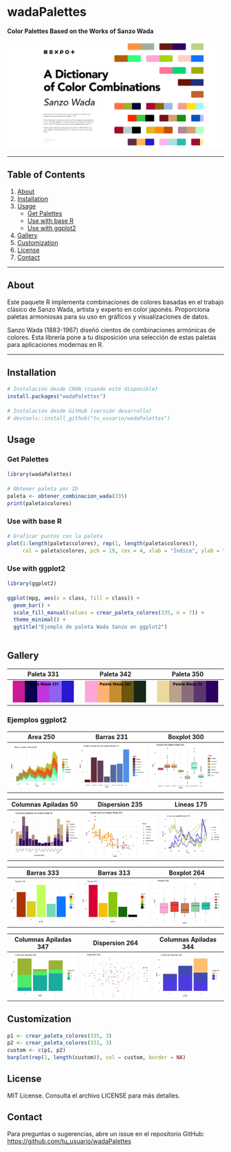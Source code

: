 # wadaPalettes

**Color Palettes Based on the Works of Sanzo Wada**

![Sanzo Wada](inst/extdata/portada.png)

---

## Table of Contents

1. [About](#about)  
2. [Installation](#installation)  
3. [Usage](#usage)  
   - [Get Palettes](#get-palettes)  
   - [Use with base R](#use-with-base-r)  
   - [Use with ggplot2](#use-with-ggplot2)  
4. [Gallery](#gallery)  
5. [Customization](#customization)  
6. [License](#license)  
7. [Contact](#contact)  

---

## About

Este paquete R implementa combinaciones de colores basadas en el trabajo clásico de Sanzo Wada, artista y experto en color japonés. Proporciona paletas armoniosas para su uso en gráficos y visualizaciones de datos.

Sanzo Wada (1883-1967) diseñó cientos de combinaciones armónicas de colores. Esta librería pone a tu disposición una selección de estas paletas para aplicaciones modernas en R.

---

## Installation

```r
# Instalación desde CRAN (cuando esté disponible)
install.packages("wadaPalettes")

# Instalación desde GitHub (versión desarrollo)
# devtools::install_github("tu_usuario/wadaPalettes")
```

## Usage

### Get Palettes

```r
library(wadaPalettes)

# Obtener paleta por ID
paleta <- obtener_combinacion_wada(335)
print(paleta$colores)
```

### Use with base R

```r
# Graficar puntos con la paleta
plot(1:length(paleta$colores), rep(1, length(paleta$colores)), 
     col = paleta$colores, pch = 19, cex = 4, xlab = "Índice", ylab = "", yaxt = "n")

```
### Use with ggplot2

```r
library(ggplot2)

ggplot(mpg, aes(x = class, fill = class)) +
  geom_bar() +
  scale_fill_manual(values = crear_paleta_colores(335, n = 7)) +
  theme_minimal() +
  ggtitle("Ejemplo de paleta Wada Sanzo en ggplot2")
  

```
## Gallery

| Paleta 331 | Paleta 342 | Paleta 350 |
|------------|------------|------------|
| ![331](inst/extdata/paleta_331.png) | ![342](inst/extdata/paleta_342.png) | ![50](inst/extdata/paleta_50.png) |

### Ejemplos ggplot2

| Area 250 | Barras 231 | Boxplot 300 |
|------------|------------|------------|
| ![250](inst/gallery/area_250.png) | ![231](inst/gallery/barras_231.png) | ![300](inst/gallery/boxplot_300.png) |


| Columnas Apiladas 50 | Dispersion 235 | Lineas 175 |
|------------|------------|------------|
| ![50](inst/gallery/columnas_apiladas_50.png) | ![235](inst/gallery/dispersion_235.png) | ![175](inst/gallery/lineas_175.png) |


| Barras 333 | Barras 313 | Boxplot 264 |
|------------|------------|------------|
| ![333](inst/gallery/barras_333.png) | ![313](inst/gallery/barras_313.png) | ![264](inst/gallery/boxplot_264.png) |


| Columnas Apiladas 347 | Dispersion 264 | Columnas Apiladas 344 |
|------------|------------|------------|
| ![347](inst/gallery/columnas_apiladas_347.png) | ![264](inst/gallery/dispersion_264.png) | ![344](inst/gallery/columnas_apiladas_344.png) |

## Customization

```r
p1 <- crear_paleta_colores(335, 3)
p2 <- crear_paleta_colores(331, 3)
custom <- c(p1, p2)
barplot(rep(1, length(custom)), col = custom, border = NA)
```


## License

MIT License. Consulta el archivo LICENSE para más detalles.

## Contact

Para preguntas o sugerencias, abre un issue en el repositorio GitHub:
https://github.com/tu_usuario/wadaPalettes


